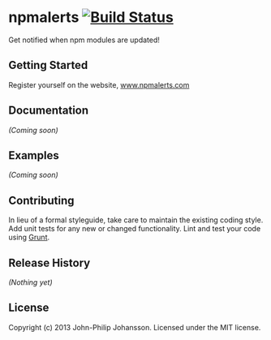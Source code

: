 # npmalerts [![Build Status](https://secure.travis-ci.org/seriema/npmalerts.png?branch=master)](http://travis-ci.org/seriema/npmalerts)

Get notified when npm modules are updated!

## Getting Started
Register yourself on the website, www.npmalerts.com

## Documentation
_(Coming soon)_

## Examples
_(Coming soon)_

## Contributing
In lieu of a formal styleguide, take care to maintain the existing coding style. Add unit tests for any new or changed functionality. Lint and test your code using [Grunt](http://gruntjs.com/).

## Release History
_(Nothing yet)_

## License
Copyright (c) 2013 John-Philip Johansson. Licensed under the MIT license.
